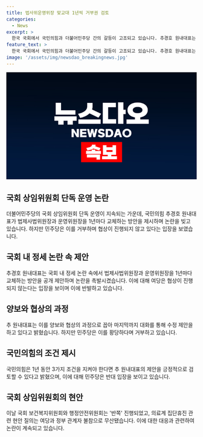 ```yaml
---
title: 법사위운영위장 맞교대 1년씩 거부권 검토
categories:
  - News
excerpt: >
  한국 국회에서 국민의힘과 더불어민주당 간의 갈등이 고조되고 있습니다. 추경호 원내대표는 법제사법위원장과 운영위원장을 1년씩 맞교대하는 방안을 제시했지만, 더불어민주당은 거부 의사를 드러내며 협상을 거부했습니다. 양당은 서로의 입장을 비판하며 대립 상태가 이어지고 있으며, 이에 따라 국회의 여러 위원회에서도 업무 진행이 차질을 빚고 있습니다.
feature_text: >
  한국 국회에서 국민의힘과 더불어민주당 간의 갈등이 고조되고 있습니다. 추경호 원내대표는 법제사법위원장과 운영위원장을 1년씩 맞교대하는 방안을 제시했지만, 더불어민주당은 거부 의사를 드러내며 협상을 거부했습니다. 양당은 서로의 입장을 비판하며 대립 상태가 이어지고 있으며, 이에 따라 국회의 여러 위원회에서도 업무 진행이 차질을 빚고 있습니다.
image: '/assets/img/newsdao_breakingnews.jpg'
---
```


<p><img src="/assets/img/newsdao_breakingnews.jpg" alt="implanttips 속보" /></p>

<h2 data-ke-size="size26">국회 상임위원회 단독 운영 논란</h2>

<p data-ke-size="size16">더불어민주당의 국회 상임위원회 단독 운영이 지속되는 가운데, 국민의힘 추경호 원내대표가 법제사법위원장과 운영위원장을 1년마다 교체하는 방안을 제시하며 논란을 빚고 있습니다. 하지만 민주당은 이를 거부하며 협상이 진행되지 않고 있다는 입장을 보였습니다.</p>

<h2 data-ke-size="size26">국회 내 정세 논란 속 제안</h2>

<p data-ke-size="size16">추경호 원내대표는 국회 내 정세 논란 속에서 법제사법위원장과 운영위원장을 1년마다 교체하는 방안을 공개 제안하며 논란을 촉발시켰습니다. 이에 대해 여당은 협상이 진행되지 않는다는 입장을 보이며 이에 반발하고 있습니다.</p>

<h2 data-ke-size="size26">양보와 협상의 과정</h2>

<p data-ke-size="size16">추 원내대표는 이를 양보와 협상의 과정으로 꼽아 마지막까지 대화를 통해 수정 제안을 하고 있다고 밝혔습니다. 하지만 민주당은 이를 황당하다며 거부하고 있습니다.</p>

<h2 data-ke-size="size26">국민의힘의 조건 제시</h2>

<p data-ke-size="size16">국민의힘은 1년 동안 3가지 조건을 지켜야 한다면 추 원내대표의 제안을 긍정적으로 검토할 수 있다고 밝혔으며, 이에 대해 민주당은 반대 입장을 보이고 있습니다.</p>

<h2 data-ke-size="size26">국회 상임위원회의 현안</h2>

<p data-ke-size="size16">이날 국회 보건복지위원회와 행정안전위원회는 '반쪽' 진행되었고, 의료계 집단휴진 관련 현안 질의는 여당과 정부 관계자 불참으로 무산됐습니다. 이에 대한 대응과 관련하여 논란이 계속되고 있습니다.</p>

